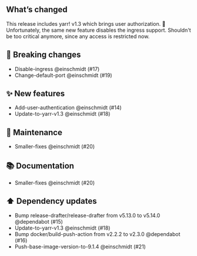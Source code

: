 ## What’s changed

This release includes yarr! v1.3 which brings user authorization. 🎉 
Unfortunately, the same new feature disables the ingress support. Shouldn't be too critical anymore, since any access is restricted now.

## 🚨 Breaking changes

- Disable-ingress @einschmidt (#17)
- Change-default-port @einschmidt (#19)

## ✨ New features

- Add-user-authentication @einschmidt (#14)
- Update-to-yarr-v1.3 @einschmidt (#18)

## 🧰 Maintenance

- Smaller-fixes @einschmidt (#20)

## 📚 Documentation

- Smaller-fixes @einschmidt (#20)

## ⬆️ Dependency updates

- Bump release-drafter/release-drafter from v5.13.0 to v5.14.0 @dependabot (#15)
- Update-to-yarr-v1.3 @einschmidt (#18)
- Bump docker/build-push-action from v2.2.2 to v2.3.0 @dependabot (#16)
- Push-base-image-version-to-9.1.4 @einschmidt (#21)
